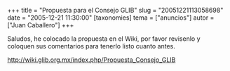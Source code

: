 +++
title = "Propuesta para el Consejo GLIB"
slug = "20051221113058698"
date = "2005-12-21 11:30:00"
[taxonomies]
tema = ["anuncios"]
autor = ["Juan Caballero"]
+++

Saludos, he colocado la propuesta en el Wiki, por favor revisenlo y
coloquen sus comentarios para tenerlo listo cuanto antes.

<http://wiki.glib.org.mx/index.php/Propuesta_Consejo_GLIB>

